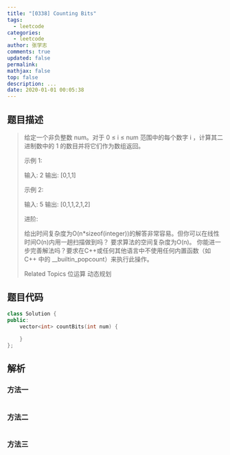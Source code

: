 ```yaml
---
title: "[0338] Counting Bits"
tags:
  - leetcode
categories:
  - leetcode
author: 张学志
comments: true
updated: false
permalink:
mathjax: false
top: false
description: ...
date: 2020-01-01 00:05:38
---
```


## 题目描述

> 给定一个非负整数 num。对于 0 ≤ i ≤ num 范围中的每个数字 i ，计算其二进制数中的 1 的数目并将它们作为数组返回。 
> 
> 示例 1: 
> 
> 输入: 2
> 输出: [0,1,1] 
> 
> 示例 2: 
> 
> 输入: 5
> 输出: [0,1,1,2,1,2] 
> 
> 进阶: 
> 
> 
> 给出时间复杂度为O(n*sizeof(integer))的解答非常容易。但你可以在线性时间O(n)内用一趟扫描做到吗？ 
> 要求算法的空间复杂度为O(n)。 
> 你能进一步完善解法吗？要求在C++或任何其他语言中不使用任何内置函数（如 C++ 中的 __builtin_popcount）来执行此操作。 
> 
> Related Topics 位运算 动态规划

## 题目代码

```cpp
class Solution {
public:
    vector<int> countBits(int num) {
        
    }
};
```

## 解析

### 方法一

```cpp

```

### 方法二

```cpp

```

### 方法三

```cpp

```

